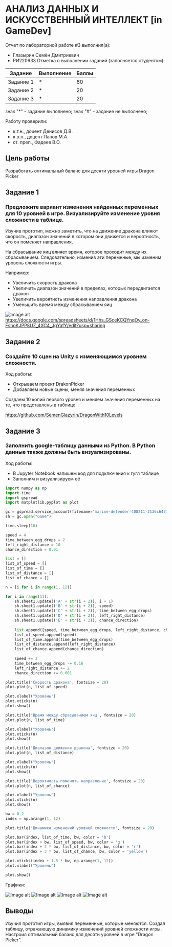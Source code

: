 # АНАЛИЗ ДАННЫХ И ИСКУССТВЕННЫЙ ИНТЕЛЛЕКТ [in GameDev]
Отчет по лабораторной работе #3 выполнил(а):
- Глазырин Семён Дмитриевич
- РИ220933
Отметка о выполнении заданий (заполняется студентом):

| Задание | Выполнение | Баллы |
| ------ | ------ | ------ |
| Задание 1 | * | 60 |
| Задание 2 | * | 20 |
| Задание 3 | * | 20 |

знак "*" - задание выполнено; знак "#" - задание не выполнено;

Работу проверили:
- к.т.н., доцент Денисов Д.В.
- к.э.н., доцент Панов М.А.
- ст. преп., Фадеев В.О.

## Цель работы
Разработать оптимальный баланс для десяти уровней игры Dragon Picker

## Задание 1
### Предложите вариант изменения найденных переменных для 10 уровней в игре. Визуализируйте изменение уровня сложности в таблице.
Изучив прототип, можно заметить, что на движение дракона влияют скорость, диапазон значений в котором они движется и вероятность, что он поменяет направления,

На сбрасывание яиц влияет время, которое проходит между их сбрасыванием.
Следовательно, изменив эти перемнные, мы изменим уровень сложности игры.  
  
Например:  
- Увеличить скорость дракона
- Увеличить диапазон значений в пределах, которых передвигается дракон
- Увеличить вероятнсть изменения направления дракона
- Уменьшить время между сбрасыванием яиц


![Image alt](https://github.com/SemenGlazyrin/Unity/blob/4f59bcb7339f4af731d10254e3ca8d846713709f/screens/lab3/tabl.png)
https://docs.google.com/spreadsheets/d/1Hhs_GSceKCQYnqOy_on-FshoKJPP8UZ_4XC4_JgYafY/edit?usp=sharing

## Задание 2
### Создайте 10 сцен на Unity с изменяющимся уровнем сложности.
Ход работы:
- Открываем проект DrakonPicker
- Добавляем новые сцены, меняя значения переменных

Создаем 10 копий первого уровня и меняем значения переменных на те, что представлены в таблице

https://github.com/SemenGlazyrin/DragonWith10Levels

## Задание 3
### Заполнить google-таблицу данными из Python. В Python данные также должны быть визуализированы.
Ход работы:
- В Jupyter Notebook напишем код для подключения к гугл таблице
- Заполним и визуализируем её

```py
import numpy as np
import time
import gspread
import matplotlib.pyplot as plot

gc = gspread.service_account(filename='marine-defender-408211-2136c6471e80.json')
sh = gc.open("Game")

time.sleep(10)

speed = 4
time_between_egg_drops = 2
left_right_distance = 10
chance_direction = 0.01

list = []
list_of_speed = []
list_of_time = []
list_of_distance = []
list_of_chance = []

n = [i for i in range(1, 12)]

for i in range(11):
    sh.sheet1.update(('A' + str(i + 2)), i + 1)
    sh.sheet1.update(('B' + str(i + 2)), speed)
    sh.sheet1.update(('C' + str(i + 2)), time_between_egg_drops)
    sh.sheet1.update(('D' + str(i + 2)), left_right_distance)
    sh.sheet1.update(('E' + str(i + 2)), chance_direction)
    
    list.append([speed, time_between_egg_drops, left_right_distance, chance_direction])
    list_of_speed.append(speed)
    list_of_time.append(time_between_egg_drops)
    list_of_distance.append(left_right_distance)
    list_of_chance.append(chance_direction)
    
    speed += 3
    time_between_egg_drops -= 0.16
    left_right_distance += 2
    chance_direction += 0.001

plot.title('Скорость дракона', fontsize = 20)
plot.plot(n, list_of_speed)

plot.xlabel("Уровень")
plot.xticks(n)
plot.show()

plot.title('Время между сбрасыванием яиц', fontsize = 20)
plot.plot(n, list_of_time)

plot.xlabel("Уровень")
plot.xticks(n)
plot.show()

plot.title('Диапазон движения дракона', fontsize = 20)
plot.plot(n, list_of_distance)

plot.xlabel("Уровень")
plot.xticks(n)
plot.show()

plot.title('Вероятность поменять направление', fontsize = 20)
plot.plot(n, list_of_chance)

plot.xlabel("Уровень")
plot.xticks(n)
plot.show()

bw = 0.2
index = np.arange(1, 12)

plot.title('Динамика изменений уровней сложности', fontsize = 20)

plot.bar(index, list_of_time, bw, color = 'b')
plot.bar(index + bw, list_of_speed, bw, color = 'g')
plot.bar(index + 2 * bw, list_of_distance, bw, color = 'r')
plot.bar(index + 3 * bw, list_of_chance, bw, color = 'yellow')

plot.xticks(index + 1.5 * bw, np.arange(1, 12))
plot.xlabel("Уровень")

plot.show()
```

Графики:

![Image alt](https://github.com/SemenGlazyrin/Unity/blob/480ddeb396ea80cb368ec026bdc7b13b9f53f6b2/screens/lab3/changeDir.png)
![Image alt](https://github.com/SemenGlazyrin/Unity/blob/480ddeb396ea80cb368ec026bdc7b13b9f53f6b2/screens/lab3/dir.png)
![Image alt](https://github.com/SemenGlazyrin/Unity/blob/480ddeb396ea80cb368ec026bdc7b13b9f53f6b2/screens/lab3/speed.png)
![Image alt](https://github.com/SemenGlazyrin/Unity/blob/480ddeb396ea80cb368ec026bdc7b13b9f53f6b2/screens/lab3/timeBtw.png)

## Выводы
Изучил прототип игры, выявил переменные, которые меняются. Создал таблицу, отражающую динамику изменений уровней сложности игры. Настроил оптимальный баланс для десяти уровней в игре "Dragon Picker".